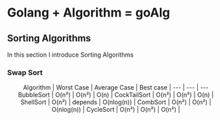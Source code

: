 # Golang + Algorithm = goAlg

## Sorting Algorithms

In this section I introduce Sorting Algorithms

### Swap Sort

<center>

Algorithm | Worst Case | Average Case | Best case |
--- | --- | ---
BubbleSort | O(n²) | O(n²) | O(n) |
CockTailSort | O(n²) | O(n²) | O(n) |
ShellSort | O(n²) | depends | O(nlog(n)) |
CombSort | O(n²) | O(n²) | O(nlog(n)) |
CycleSort | O(n²) | O(n²) | O(n²) |

</center>


